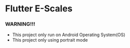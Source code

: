 # Flutter E-Scales

### WARNING!!!
- This project only run on Android Operating System(OS) 
- This project only using portrait mode